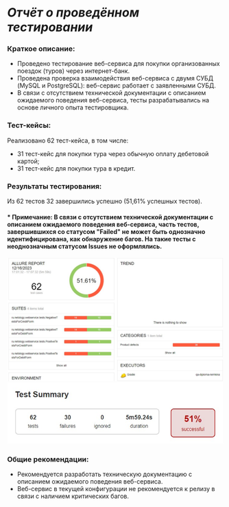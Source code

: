 # ***Отчёт о проведённом тестировании***

### Краткое описание:
- Проведено тестирование веб-сервиса для покупки организованных поездок (туров) через интернет-банк.
- Проведена проверка взаимодействия веб-сервиса с двумя СУБД (MySQL и PostgreSQL): веб-сервис работает с заявленными СУБД.
- В связи с отсутствием технической документации с описанием ожидаемого поведения веб-сервиса, тесты разрабатывались на основе личного опыта тестировщика.

### Тест-кейсы:
Реализовано 62 тест-кейса, в том числе:
- 31 тест-кейс для покупки тура через обычную оплату дебетовой картой;
- 31 тест-кейс для покупки тура в кредит.

### Результаты тестирования:
Из 62 тестов 32 завершились успешно (51,61% успешных тестов).
#### * Примечание: В связи с отсутствием технической документации с описанием ожидаемого поведения веб-сервиса, часть тестов, завершившихся со статусом "Failed" не может быть однозначно идентифицирована, как обнаружение багов. На такие тесты с неоднозначным статусом Issues не оформлялись.

![Allure Report](https://github.com/Julia-Nemkina/qa-diploma-nemkina/blob/main/pic/AllureReport.jpg)
![Test Summary](https://github.com/Julia-Nemkina/qa-diploma-nemkina/blob/main/pic/TestSummary.jpg)
    
### Общие рекомендации:
- Рекомендуется разработать техническую документацию с описанием ожидаемого поведения веб-сервиса.
- Веб-сервис в текущей конфигурации не рекомендуется к релизу в связи с наличием критических багов.
